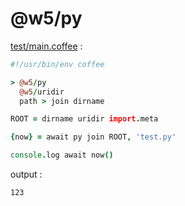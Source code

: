 [‼️]: ✏️README.mdt

# @w5/py

[test/main.coffee](./test/main.coffee) :

```coffee
#!/usr/bin/env coffee

> @w5/py
  @w5/uridir
  path > join dirname

ROOT = dirname uridir import.meta

{now} = await py join ROOT, 'test.py'

console.log await now()
```

output :

```
123
```
